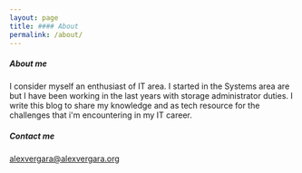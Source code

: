 ```yaml
---
layout: page
title: #### About
permalink: /about/
---
```

##### About me

I consider myself an enthusiast of IT area. I started in the Systems area are but I have been working in the last years with storage administrator duties.
I write this blog to share my knowledge and as tech resource for the challenges that i'm encountering in my IT career.

##### Contact me

[alexvergara@alexvergara.org](mailto:alexvergara@alexvergara.org)
